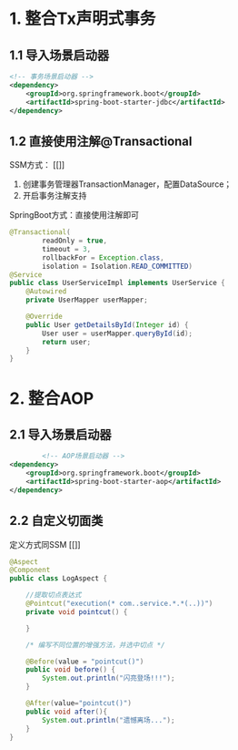 # 1. 整合Tx声明式事务
## 1.1 导入场景启动器
```xml
<!-- 事务场景启动器 -->
<dependency>
    <groupId>org.springframework.boot</groupId>
    <artifactId>spring-boot-starter-jdbc</artifactId>
</dependency>
```


## 1.2 直接使用注解@Transactional
SSM方式： [[]]
1. 创建事务管理器TransactionManager，配置DataSource；
2. 开启事务注解支持

SpringBoot方式：直接使用注解即可

```java
@Transactional(
        readOnly = true,
        timeout = 3,
        rollbackFor = Exception.class,
        isolation = Isolation.READ_COMMITTED)
@Service
public class UserServiceImpl implements UserService {
    @Autowired
    private UserMapper userMapper;

    @Override
    public User getDetailsById(Integer id) {
        User user = userMapper.queryById(id);
        return user;
    }
}
```



# 2. 整合AOP
## 2.1 导入场景启动器
```xml
        <!-- AOP场景启动器 -->
<dependency>
    <groupId>org.springframework.boot</groupId>
    <artifactId>spring-boot-starter-aop</artifactId>
</dependency>
```


## 2.2 自定义切面类
定义方式同SSM [[]]
```java
@Aspect
@Component
public class LogAspect {

    //提取切点表达式
    @Pointcut("execution(* com..service.*.*(..))")
    private void pointcut() {

    }

    /* 编写不同位置的增强方法，并选中切点 */

    @Before(value = "pointcut()")
    public void before() {
        System.out.println("闪亮登场!!!");
    }

    @After(value="pointcut()")
    public void after(){
        System.out.println("遗憾离场...");
    }
}
```